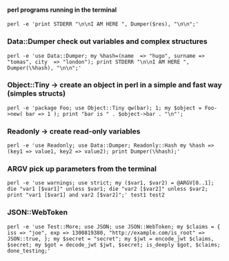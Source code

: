 #### perl programs running in the terminal


`perl -e 'print STDERR "\n\nI AM HERE ", Dumper($res), "\n\n";'`
### Data::Dumper check out variables and complex structures
`perl -e 'use Data::Dumper; my %hash=(name  => "hugo", surname => "tomas", city  => "london"); print STDERR "\n\nI AM HERE ", Dumper(\%hash), "\n\n";'`

### Object::Tiny -> create an object in perl in a simple and fast way (simples structs)
`perl -e 'package Foo; use Object::Tiny qw(bar); 1; my $object = Foo->new( bar => 1 ); print "bar is " . $object->bar . "\n"';`

### Readonly -> create read-only variables
`perl -e 'use Readonly; use Data::Dumper; Readonly::Hash my %hash => (key1 => value1, key2 => value2); print Dumper(\%hash);'`

### ARGV pick up parameters from the terminal
`perl -e 'use warnings; use strict; my ($var1, $var2) = @ARGV[0..1]; die "var1 [$var1]" unless $var1; die "var2 [$var2]" unless $var2; print "var1 [$var1] and var2 [$var2]";' test1 test2`

### JSON::WebToken
`perl -e 'use Test::More; use JSON; use JSON::WebToken; my $claims = { iss => "joe", exp => 1300819380, "http://example.com/is_root" => JSON::true, }; my $secret = "secret"; my $jwt = encode_jwt $claims, $secret; my $got = decode_jwt $jwt, $secret; is_deeply $got, $claims; done_testing;'`

